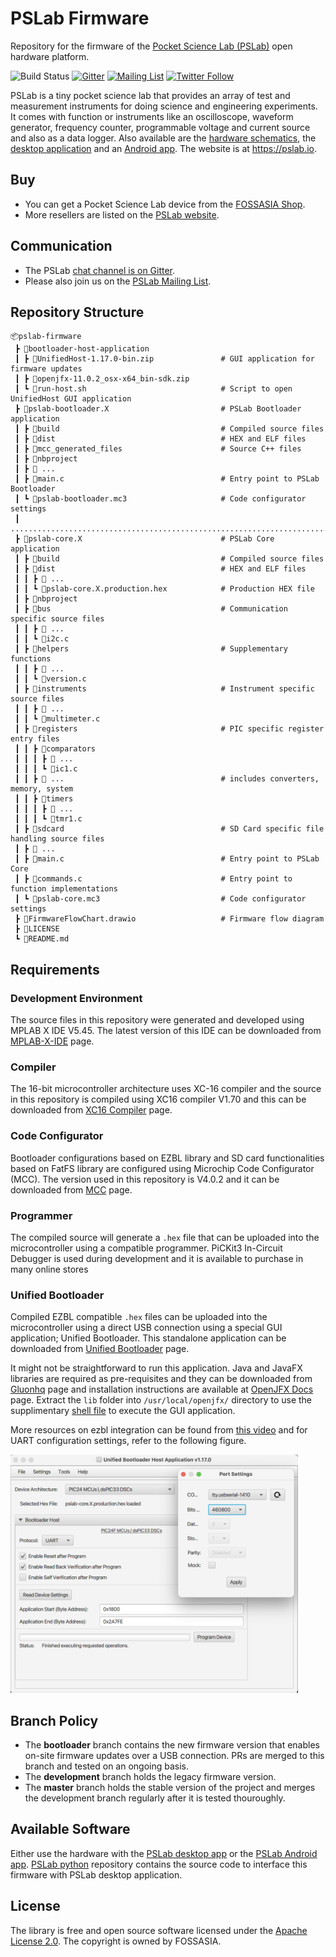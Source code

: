 # PSLab Firmware

Repository for the firmware of the [Pocket Science Lab (PSLab)](https://pslab.io) open hardware platform.

![Build Status](https://github.com/fossasia/pslab-firmware/actions/workflows/main-builder.yml/badge.svg)
[![Gitter](https://badges.gitter.im/fossasia/pslab.svg)](https://gitter.im/fossasia/pslab?utm_source=badge&utm_medium=badge&utm_campaign=pr-badge)
[![Mailing List](https://img.shields.io/badge/Mailing%20List-FOSSASIA-blue.svg)](https://groups.google.com/forum/#!forum/pslab-fossasia)
[![Twitter Follow](https://img.shields.io/twitter/follow/pslabio.svg?style=social&label=Follow&maxAge=2592000?style=flat-square)](https://twitter.com/pslabio)

PSLab is a tiny pocket science lab that provides an array of test and measurement instruments for doing science and engineering experiments. It comes with function or instruments like an oscilloscope, waveform generator, frequency counter, programmable voltage and current source and also as a data logger. Also available are the [hardware schematics](https://github.com/fossasia/pslab-hardware/blob/pslab-v6/docs/schematics/PSLab.pdf), the [desktop application](https://github.com/fossasia/pslab-desktop) and an [Android app](https://github.com/fossasia/pslab-android). The website is at https://pslab.io.

## Buy

* You can get a Pocket Science Lab device from the [FOSSASIA Shop](https://fossasia.com).
* More resellers are listed on the [PSLab website](https://pslab.io/shop/).

## Communication

* The PSLab [chat channel is on Gitter](https://gitter.im/fossasia/pslab).
* Please also join us on the [PSLab Mailing List](https://groups.google.com/forum/#!forum/pslab-fossasia).

## Repository Structure
```
📦pslab-firmware
 ┣ 📂bootloader-host-application                
 ┃ ┣ 📜UnifiedHost-1.17.0-bin.zip               # GUI application for firmware updates
 ┃ ┣ 📜openjfx-11.0.2_osx-x64_bin-sdk.zip
 ┃ ┗ 📜run-host.sh                              # Script to open UnifiedHost GUI application
 ┣ 📂pslab-bootloader.X                         # PSLab Bootloader application
 ┃ ┣ 📂build                                    # Compiled source files
 ┃ ┣ 📂dist                                     # HEX and ELF files
 ┃ ┣ 📂mcc_generated_files                      # Source C++ files
 ┃ ┣ 📂nbproject
 ┃ ┣ 📜 ...
 ┃ ┣ 📜main.c                                   # Entry point to PSLab Bootloader
 ┃ ┗ 📜pslab-bootloader.mc3                     # Code configurator settings
 ┃ ..........................................................................................
 ┣ 📂pslab-core.X                               # PSLab Core application
 ┃ ┣ 📂build                                    # Compiled source files
 ┃ ┣ 📂dist                                     # HEX and ELF files
 ┃ ┃ ┣ 📜 ...
 ┃ ┃ ┗ 🔑pslab-core.X.production.hex            # Production HEX file
 ┃ ┣ 📂nbproject
 ┃ ┣ 📂bus                                      # Communication specific source files
 ┃ ┃ ┣ 📜 ...
 ┃ ┃ ┗ 📜i2c.c
 ┃ ┣ 📂helpers                                  # Supplementary functions
 ┃ ┃ ┣ 📜 ...
 ┃ ┃ ┗ 📜version.c
 ┃ ┣ 📂instruments                              # Instrument specific source files
 ┃ ┃ ┣ 📜 ...
 ┃ ┃ ┗ 📜multimeter.c
 ┃ ┣ 📂registers                                # PIC specific register entry files
 ┃ ┃ ┣ 📂comparators
 ┃ ┃ ┃ ┣ 📜 ...
 ┃ ┃ ┃ ┗ 📜ic1.c
 ┃ ┃ ┣ 📂 ...                                   # includes converters, memory, system
 ┃ ┃ ┣ 📂timers
 ┃ ┃ ┃ ┣ 📜 ...
 ┃ ┃ ┃ ┗ 📜tmr1.c
 ┃ ┣ 📂sdcard                                   # SD Card specific file handling source files
 ┃ ┣ 📜 ...
 ┃ ┣ 📜main.c                                   # Entry point to PSLab Core
 ┃ ┣ 📜commands.c                               # Entry point to function implementations
 ┃ ┗ 📜pslab-core.mc3                           # Code configurator settings
 ┣ 📜FirmwareFlowChart.drawio                   # Firmware flow diagram
 ┣ 📜LICENSE
 ┗ 📜README.md
```
## Requirements 

### Development Environment
The source files in this repository were generated and developed using MPLAB X IDE V5.45. The latest version of this IDE can be downloaded from [MPLAB-X-IDE](https://www.microchip.com/en-us/development-tools-tools-and-software/mplab-x-ide#tabs) page.

### Compiler
The 16-bit microcontroller architecture uses XC-16 compiler and the source in this repository is compiled using XC16 compiler V1.70 and this can be downloaded from [XC16 Compiler](https://www.microchip.com/en-us/development-tools-tools-and-software/mplab-xc-compilers#Downloads) page.

### Code Configurator
Bootloader configurations based on EZBL library and SD card functionalities based on FatFS library are configured using Microchip Code Configurator (MCC). The version used in this repository is V4.0.2 and it can be downloaded from [MCC](https://www.microchip.com/en-us/development-tools-tools-and-software/embedded-software-center/mplab-code-configurator#Downloads) page.

### Programmer
The compiled source will generate a `.hex` file that can be uploaded into the microcontroller using a compatible programmer. PiCKit3 In-Circuit Debugger is used during development and it is available to purchase in many online stores

### Unified Bootloader
Compiled EZBL compatible `.hex` files can be uploaded into the microcontroller using a direct USB connection using a special GUI application; Unified Bootloader. This standalone application can be downloaded from [Unified Bootloader](https://www.microchip.com/SWLibraryWeb/product.aspx?product=16-bit-Bootloader) page.

It might not be straightforward to run this application. Java and JavaFX libraries are required as pre-requisites and they can be downloaded from [Gluonhq](https://gluonhq.com/products/javafx/) page and installation instructions are available at [OpenJFX Docs](https://openjfx.io/openjfx-docs/#install-javafx) page. Extract the `lib` folder into `/usr/local/openjfx/` directory to use the supplimentary [shell file](bootloader-host-application/run-host.sh) to execute the GUI application.

More resources on ezbl integration can be found from [this video](https://www.youtube.com/watch?v=2LhW11LbNhY) and for UART configuration settings, refer to the following figure.

<img src="bootloader-host-application/ezbl-gui.png" width=460 alt="EZBL UART Settings" />

## Branch Policy

*   The **bootloader** branch contains the new firmware version that enables on-site firmware updates over a USB connection. PRs are merged to this branch and tested on an ongoing basis.
*   The **development** branch holds the legacy firmware version.
*   The **master** branch holds the stable version of the project and merges the development branch regularly after it is tested thouroughly.

## Available Software

Either use the hardware with the [PSLab desktop app](https://github.com/fossasia/pslab-desktop) or the [PSLab Android app](https://github.com/fossasia/pslab-android). [PSLab python](https://github.com/fossasia/pslab-python) repository contains the source code to interface this firmware with PSLab desktop application.

## License

The library is free and open source software licensed under the [Apache License 2.0](LICENSE). The copyright is owned by FOSSASIA.
